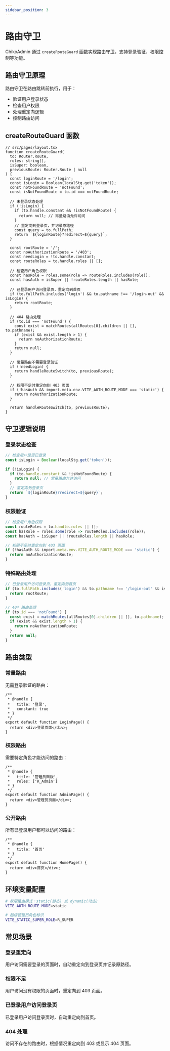 ```yaml
---
sidebar_position: 3
---
```


# 路由守卫

ChikoAdmin 通过 `createRouteGuard` 函数实现路由守卫，支持登录验证、权限控制等功能。

## 路由守卫原理

路由守卫在路由跳转前执行，用于：
- 验证用户登录状态
- 检查用户权限
- 处理重定向逻辑
- 控制路由访问

## createRouteGuard 函数

```tsx
// src/pages/layout.tsx
function createRouteGuard(
  to: Router.Route,
  roles: string[],
  isSuper: boolean,
  previousRoute: Router.Route | null
) {
  const loginRoute = '/login';
  const isLogin = Boolean(localStg.get('token'));
  const notFoundRoute = 'notFound';
  const isNotFoundRoute = to.id === notFoundRoute;

  // 未登录状态处理
  if (!isLogin) {
    if (to.handle.constant && !isNotFoundRoute) {
      return null; // 常量路由允许访问
    }
    // 重定向到登录页，并记录原路径
    const query = to.fullPath;
    return `${loginRoute}?redirect=${query}`;
  }

  const rootRoute = '/';
  const noAuthorizationRoute = '/403';
  const needLogin = !to.handle.constant;
  const routeRoles = to.handle.roles || [];

  // 检查用户角色权限
  const hasRole = roles.some(role => routeRoles.includes(role));
  const hasAuth = isSuper || !routeRoles.length || hasRole;

  // 已登录用户访问登录页，重定向到首页
  if (to.fullPath.includes('login') && to.pathname !== '/login-out' && isLogin) {
    return rootRoute;
  }

  // 404 路由处理
  if (to.id === 'notFound') {
    const exist = matchRoutes(allRoutes[0].children || [], to.pathname);
    if (exist && exist.length > 1) {
      return noAuthorizationRoute;
    }
    return null;
  }

  // 常量路由不需要登录验证
  if (!needLogin) {
    return handleRouteSwitch(to, previousRoute);
  }

  // 权限不足时重定向到 403 页面
  if (!hasAuth && import.meta.env.VITE_AUTH_ROUTE_MODE === 'static') {
    return noAuthorizationRoute;
  }

  return handleRouteSwitch(to, previousRoute);
}
```

## 守卫逻辑说明

### 登录状态检查

```typescript
// 检查用户是否已登录
const isLogin = Boolean(localStg.get('token'));

if (!isLogin) {
  if (to.handle.constant && !isNotFoundRoute) {
    return null; // 常量路由允许访问
  }
  // 重定向到登录页
  return `${loginRoute}?redirect=${query}`;
}
```

### 权限验证

```typescript
// 检查用户角色权限
const routeRoles = to.handle.roles || [];
const hasRole = roles.some(role => routeRoles.includes(role));
const hasAuth = isSuper || !routeRoles.length || hasRole;

// 权限不足时重定向到 403 页面
if (!hasAuth && import.meta.env.VITE_AUTH_ROUTE_MODE === 'static') {
  return noAuthorizationRoute;
}
```

### 特殊路由处理

```typescript
// 已登录用户访问登录页，重定向到首页
if (to.fullPath.includes('login') && to.pathname !== '/login-out' && isLogin) {
  return rootRoute;
}

// 404 路由处理
if (to.id === 'notFound') {
  const exist = matchRoutes(allRoutes[0].children || [], to.pathname);
  if (exist && exist.length > 1) {
    return noAuthorizationRoute;
  }
  return null;
}
```

## 路由类型

### 常量路由

无需登录验证的路由：

```tsx
/**
 * @handle {
 *   title: '登录',
 *   constant: true
 * }
 */
export default function LoginPage() {
  return <div>登录页面</div>;
}
```

### 权限路由

需要特定角色才能访问的路由：

```tsx
/**
 * @handle {
 *   title: '管理员面板',
 *   roles: ['R_Admin']
 * }
 */
export default function AdminPage() {
  return <div>管理员页面</div>;
}
```

### 公开路由

所有已登录用户都可以访问的路由：

```tsx
/**
 * @handle {
 *   title: '首页'
 * }
 */
export default function HomePage() {
  return <div>首页</div>;
}
```

## 环境变量配置

```bash
# 权限路由模式：static(静态) 或 dynamic(动态)
VITE_AUTH_ROUTE_MODE=static

# 超级管理员角色标识
VITE_STATIC_SUPER_ROLE=R_SUPER
```

## 常见场景

### 登录重定向

用户访问需要登录的页面时，自动重定向到登录页并记录原路径。

### 权限不足

用户访问没有权限的页面时，重定向到 403 页面。

### 已登录用户访问登录页

已登录用户访问登录页时，自动重定向到首页。

### 404 处理

访问不存在的路由时，根据情况重定向到 403 或显示 404 页面。 